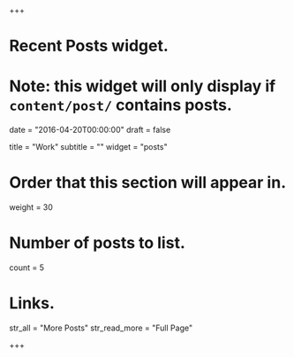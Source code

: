 +++
# Recent Posts widget.
# Note: this widget will only display if `content/post/` contains posts.

date = "2016-04-20T00:00:00"
draft = false

title = "Work"
subtitle = ""
widget = "posts"

# Order that this section will appear in.
weight = 30

# Number of posts to list.
count = 5

# Links.
str_all = "More Posts"
str_read_more = "Full Page"

+++
